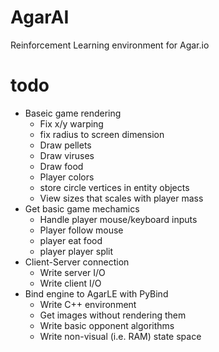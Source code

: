 # AgarAI

Reinforcement Learning environment for Agar.io

# todo
- Baseic game rendering
  - Fix x/y warping
  - fix radius to screen dimension
  - Draw pellets
  - Draw viruses
  - Draw food
  - Player colors
  - store circle vertices in entity objects
  - View sizes that scales with player mass
- Get basic game mechamics
  - Handle player mouse/keyboard inputs
  - Player follow mouse
  - player eat food
  - player player split
- Client-Server connection
  - Write server I/O
  - Write client I/O
- Bind engine to AgarLE with PyBind
  - Write C++ environment
  - Get images without rendering them
  - Write basic opponent algorithms
  - Write non-visual (i.e. RAM) state space

